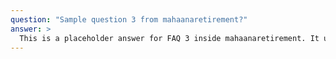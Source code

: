 ```yaml
---
question: "Sample question 3 from mahaanaretirement?"
answer: >
  This is a placeholder answer for FAQ 3 inside mahaanaretirement. It uses proper YAML block formatting to avoid any parsing issues.
---
```

